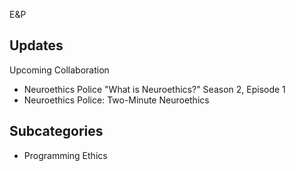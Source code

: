 E&P

## Updates
Upcoming Collaboration
- Neuroethics Police "What is Neuroethics?" Season 2, Episode 1
- Neuroethics Police: Two-Minute Neuroethics


## Subcategories
* Programming Ethics

